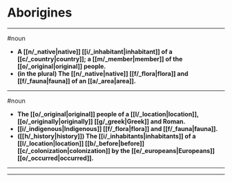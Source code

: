 # Aborigines
---
#noun
- **A [[n/_native|native]] [[i/_inhabitant|inhabitant]] of a [[c/_country|country]]; a [[m/_member|member]] of the [[o/_original|original]] people.**
- **(in the plural) The [[n/_native|native]] [[f/_flora|flora]] and [[f/_fauna|fauna]] of an [[a/_area|area]].**
---
#noun
- **The [[o/_original|original]] people of a [[l/_location|location]], [[o/_originally|originally]] [[g/_greek|Greek]] and Roman.**
- **[[i/_indigenous|Indigenous]] [[f/_flora|flora]] and [[f/_fauna|fauna]].**
- **([[h/_history|history]]) The [[i/_inhabitants|inhabitants]] of a [[l/_location|location]] [[b/_before|before]] [[c/_colonization|colonization]] by the [[e/_europeans|Europeans]] [[o/_occurred|occurred]].**
---
---
